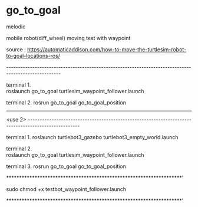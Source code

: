 # go_to_goal

melodic 

mobile robot(diff_wheel) moving test with waypoint

source : 
 https://automaticaddison.com/how-to-move-the-turtlesim-robot-to-goal-locations-ros/

<use> -----------------------------------------------------------------------------------------------------

terminal 1.   
 roslaunch go_to_goal turtlesim_waypoint_follower.launch
  
terminal 2.
 rosrun go_to_goal go_to_goal_position
 
------------------------------------------------------------------------------------------------------------

<use 2> ----------------------------------------------------------------------------------------------------
 
terminal 1.
  roslaunch turtlebot3_gazebo turtlebot3_empty_world.launch

terminal 2.   
  roslaunch go_to_goal turtlesim_waypoint_follower.launch
  
terminal 3.
  rosrun go_to_goal go_to_goal_position
  
  
  
  
  ********************************************************************'
  
  sudo chmod +x testbot_waypoint_follower.launch
  
  ********************************************************************'
